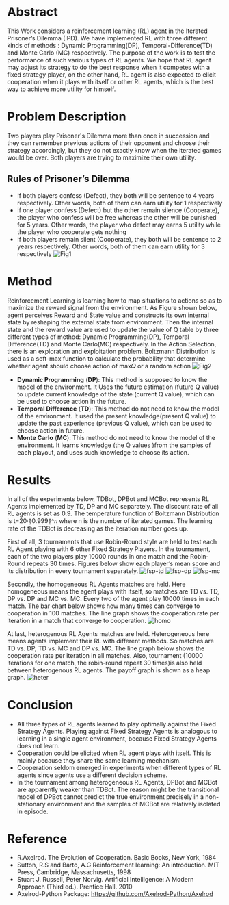 # Abstract
This Work considers a reinforcement learning (RL) agent in the Iterated Prisoner’s Dilemma (IPD). We have implemented RL with three different kinds of methods : Dynamic Programming(DP), Temporal-Difference(TD) and Monte Carlo (MC) respectively. The purpose of the work is to test the performance of such various types of RL agents. We hope that RL agent may adjust its strategy to do the best response when it competes with a fixed strategy player, on the other hand, RL agent is also expected to elicit cooperation when it plays with itself or other RL agents, which is the best way to achieve more utility for himself.


# Problem Description
Two players play Prisoner's Dilemma more than once in succession and they can remember previous actions of their opponent and choose their strategy accordingly, but they do not exactly know when the iterated games would be over. Both players are trying to maximize their own utility. 

## Rules of Prisoner’s Dilemma
* If both players confess (Defect), they both will be sentence to 4 years respectively. Other words, both of them can earn utility for 1 respectively
* If one player confess (Defect) but the other remain silence (Cooperate), the player who confess will be free whereas the other will be punished for 5 years. Other words, the player who defect may earns 5 utility while the player who cooperate  gets nothing
* If both players remain silent (Cooperate), they both will be sentence to 2 years respectively. Other words, both of them can earn utility for 3 respectively
![Fig1](https://raw.githubusercontent.com/lijiyao919/Figure/master/prison.png)

# Method
Reinforcement Learning is learning how to map situations to actions so as to maximize the reward signal from the environment. As Figure shown below, agent perceives Reward and State value and constructs its own internal state by reshaping the external state from environment. Then the internal state and the reward value are used to update the value of Q table by three different types of method: Dynamic Programming(DP), Temporal Difference(TD) and Monte Carlo(MC) respectively.  In the Action Selection, there is an exploration and exploitation problem. Boltzmann Distribution is used as a soft-max function to calculate the probability that determine whether agent should choose action of max𝑄 or a random action
![Fig2](https://raw.githubusercontent.com/lijiyao919/Figure/master/RL.png)

* **Dynamic Programming** (**DP**): This method is supposed to know the model of the environment. It Uses the future estimation (future Q value) to update current knowledge of the state (current Q value), which can be used to choose action in the future.
* **Temporal Difference** (**TD**): This method do not need to know the model of the environment. It used the present knowledge(present Q value) to update the past experience (previous Q value), which can be used to choose action in future.
* **Monte Carlo** (**MC**): This method do not need to know the model of the environment. It learns knowledge (the Q values )from the samples of each playout, and uses such knowledge to choose its action.


# Results
In all of the experiments below, TDBot, DPBot and MCBot represents RL Agents implemented by TD, DP and MC separately. The discount rate of all RL agents is set as 0.9. The temperature function of Boltzmann Distribution is t=20·〖0.999〗^𝑛 where n is the number of iterated games. The learning rate of the TDBot is decreasing as the iteration number goes up.

First of all, 3 tournaments that use Robin-Round style are held to test each RL Agent playing with 6 other Fixed Strategy Players. In the tournament, each of the two players play 10000 rounds in one match  and the Robin-Round repeats 30 times. Figures below show each player’s mean score and its distribution in every tournament separately. 
![fsp-td](https://raw.githubusercontent.com/lijiyao919/Figure/master/TDBot.png)
![fsp-dp](https://raw.githubusercontent.com/lijiyao919/Figure/master/DPBot.png)
![fsp-mc](https://raw.githubusercontent.com/lijiyao919/Figure/master/MCBot.png)

Secondly, the homogeneous RL Agents matches are held. Here homogeneous means the agent plays with itself, so matches are TD vs. TD, DP vs. DP and MC vs. MC. Every two of the agent play 10000 times in each match. The bar chart below shows how many times can converge  to cooperation in 100 matches. The line graph shows the cooperation rate per iteration in a match that converge to cooperation. 
![homo](https://raw.githubusercontent.com/lijiyao919/Figure/master/homo.png)


At last, heterogenous RL Agents matches are held. Heterogeneous here means agents implement their RL with different methods. So matches are TD vs. DP, TD vs. MC and DP vs. MC. The line graph below shows the cooperation rate per iteration in all matches. Also, tournament (10000 iterations for one match, the robin-round repeat 30 times)is also held between heterogenous RL agents. The payoff graph is shown as a heap graph.
![heter](https://raw.githubusercontent.com/lijiyao919/Figure/master/heter.png)

# Conclusion
* All three types of RL agents learned to play optimally against the Fixed Strategy Agents. Playing against Fixed Strategy Agents is analogous to learning in a single agent environment, because Fixed Strategy Agents does not learn.
* Cooperation could be elicited when RL agent plays with itself. This is mainly because they share the same learning mechanism.
* Cooperation seldom emerged in experiments when different types of RL agents since agents use a different decision scheme.
* In the tournament among heterogeneous RL Agents, DPBot and MCBot are apparently weaker than TDBot. The reason might be the transitional model of DPBot cannot predict the true environment precisely in a non-stationary environment and  the samples of MCBot are relatively isolated in episode.

# Reference 
* R.Axelrod. The Evolution of Cooperation. Basic Books, New York, 1984
* Sutton, R.S and Barto, A.G Reinforcement learning: An introduction. MIT Press,   Cambridge, Massachusetts, 1998
* Stuart J. Russell, Peter Norvig. Artificial Intelligence: A Modern Approach (Third ed.). Prentice Hall. 2010
* Axelrod-Python Package: https://github.com/Axelrod-Python/Axelrod











